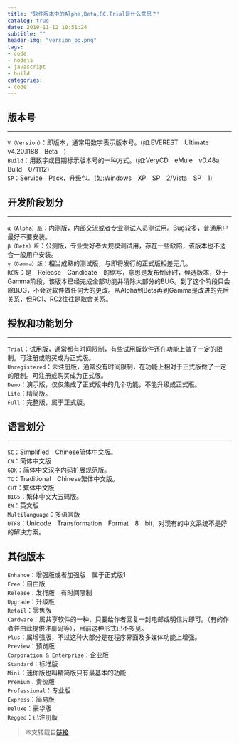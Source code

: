 ```yaml
---
title: "软件版本中的Alpha,Beta,RC,Trial是什么意思？"
catalog: true
date: 2019-11-12 10:51:24
subtitle: ""
header-img: "version_bg.png"
tags:
- code
- nodejs
- javascript
- build
categories:
- code
---
```


## 版本号
---
`V（Version）`：即版本，通常用数字表示版本号。(如:EVEREST　Ultimate　v4.20.1188　Beta　)  
`Build`：用数字或日期标示版本号的一种方式。(如:VeryCD　eMule　v0.48a　Build　071112)  
`SP`：Service　Pack，升级包。(如:Windows　XP　SP　2/Vista　SP　1)  

## 开发阶段划分
---
`α（Alpha）版`：内测版，内部交流或者专业测试人员测试用。Bug较多，普通用户最好不要安装。  
`β（Beta）版`：公测版，专业爱好者大规模测试用，存在一些缺陷，该版本也不适合一般用户安装。  
`γ（Gamma）版`：相当成熟的测试版，与即将发行的正式版相差无几。  
`RC版`：是　Release　Candidate　的缩写，意思是发布倒计时，候选版本，处于Gamma阶段，该版本已经完成全部功能并清除大部分的BUG。到了这个阶段只会除BUG，不会对软件做任何大的更改。从Alpha到Beta再到Gamma是改进的先后关系，但RC1、RC2往往是取舍关系。  

## 授权和功能划分
---
`Trial`：试用版，通常都有时间限制，有些试用版软件还在功能上做了一定的限制。可注册或购买成为正式版。  
`Unregistered`：未注册版，通常没有时间限制，在功能上相对于正式版做了一定的限制。可注册或购买成为正式版。  
`Demo`：演示版，仅仅集成了正式版中的几个功能，不能升级成正式版。  
`Lite`：精简版。  
`Full`：完整版，属于正式版。  

## 语言划分
---
`SC`：Simplified　Chinese简体中文版。  
`CN`：简体中文版  
`GBK`：简体中文汉字内码扩展规范版。  
`TC`：Traditional　Chinese繁体中文版。  
`CHT`：繁体中文版  
`BIG5`：繁体中文大五码版。  
`EN`：英文版  
`Multilanguage`：多语言版  
`UTF8`：Unicode　Transformation　Format　8　bit，对现有的中文系统不是好的解决方案。

## 其他版本
`Enhance`：增强版或者加强版　属于正式版1  
`Free`：自由版  
`Release`：发行版　有时间限制  
`Upgrade`：升级版  
`Retail`：零售版  
`Cardware`：属共享软件的一种，只要给作者回复一封电邮或明信片即可。（有的作者并由此提供注册码等），目前这种形式已不多见。  
`Plus`：属增强版，不过这种大部分是在程序界面及多媒体功能上增强。  
`Preview`：预览版  
`Corporation & Enterprise`：企业版  
`Standard`：标准版  
`Mini`：迷你版也叫精简版只有最基本的功能  
`Premium`：贵价版  
`Professional`：专业版  
`Express`：简易版  
`Deluxe`：豪华版  
`Regged`：已注册版  

>
> 本文转载自[链接](https://blog.csdn.net/linxinzheng/article/details/2201043)
>